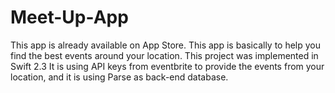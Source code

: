 # Meet-Up-App
This app is already available on App Store. 
This app is basically to help you find the best events around your location. This project was implemented in Swift 2.3
It is using API keys from eventbrite to provide the events from your location, and it is using Parse as back-end database.
